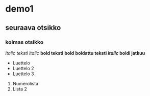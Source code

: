 # demo1
## seuraava otsikko
### kolmas otsikko

_italic teksti_ *italic*
__bold teksti__  **bold**
__boldattu teksti *italic* boldi jatkuu__
* Luettelo
 * Luettelo 2
 * Luettelo 3

1. Numerolista
2. Lista 2

